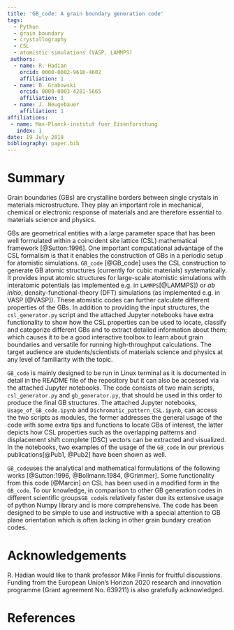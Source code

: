 ```yaml
---
title: 'GB_code: A grain boundary generation code'
tags:
  - Python
  - grain boundary
  - crystallography
  - CSL
  - atomistic simulations (VASP, LAMMPS)
 authors:
  - name: R. Hadian
    orcid: 0000-0002-9616-4602
    affiliation: 1
  - name: B. Grabowski
    orcid: 0000-0003-4281-5665
    affiliation: 1
  - name: J. Neugebauer
    affiliation: 1
affiliations:
 - name: Max-Planck-institut fuer Eisenforschung
   index: 1
date: 19 July 2018
bibliography: paper.bib
---
```


# Summary

Grain boundaries (GBs) are crystalline borders between single crystals in materials microstructure. They play an important role in mechanical, chemical or electronic response of materials and are therefore essential to materials science and physics.

GBs are geometrical entities with a large parameter space that has been well formulated within a coincident site lattice (CSL) mathematical framework [@Sutton:1996]. One important computational advantage of the CSL formalism is that it enables the construction of GBs in a periodic setup for atomistic simulations. ``GB_code`` [@GB_code] uses the CSL construction to generate GB atomic structures (currently for cubic materials) systematically. It provides input atomic structures for large-scale atomistic simulations with interatomic potentials (as implemented e.g. in ``LAMMPS``[@LAMMPS]) or _ab initio_, density-functional-theory (DFT) simulations (as implemented e.g. in VASP [@VASP]). These atomistic codes can further calculate different properties of the GBs. In addition to providing the input structures, the ``csl_generator.py`` script and the attached Jupyter notebooks have extra functionality to show how the CSL properties can be used to locate, classify and categorize different GBs and to extract detailed information about them; which causes it to be a good interactive toolbox to learn about grain boundaries and versatile for running high-throughput calculations. The target audience are students/scientists of materials science and physics at any level of familiarity with the topic.

``GB_code`` is mainly designed to be run in Linux terminal as it is documented in detail in the README file of the repository
but it can also be accessed via the attached Jupyter notebooks. The code consists of two main scripts, ``csl_generator.py`` and ``gb_generator.py``, that should be used in this order to produce the final GB structures. The attached Jupyter notebooks, ``Usage_of_GB_code.ipynb`` and ``Dichromatic_pattern_CSL.ipynb``, can access the two scripts as modules, the former addresses the
general usage of the code with some extra tips and functions to locate GBs of interest, the latter depicts how CSL properties such
as the overlapping patterns and displacement shift complete (DSC) vectors can be extracted and visualized. In the notebooks, two examples of the usage of the ``GB_code`` in our previous publications[@Pub1, @Pub2] have been
shown as well.

``GB_code``uses the analytical and mathematical formulations of the following works [@Sutton:1996, @Bollmann:1984, @Grimmer]. Some functionality from this code [@Marcin] on CSL has been used in a modified form in the ``GB_code``. To our knowledge, in comparison to other GB generation codes in different scientific groups``GB_code``is relatively faster due its extensive usage of python Numpy library
and is more comprehensive. The code has been designed to be simple to use and instructive with a special
attention to GB plane orientation which is often lacking in other grain bundary creation codes.


# Acknowledgements

R. Hadian would like to thank professor Mike Finnis for fruitful discussions. Funding from the European Union’s Horizon 2020 research and innovation programme (Grant agreement No. 639211) is also gratefully acknowledged.


# References
